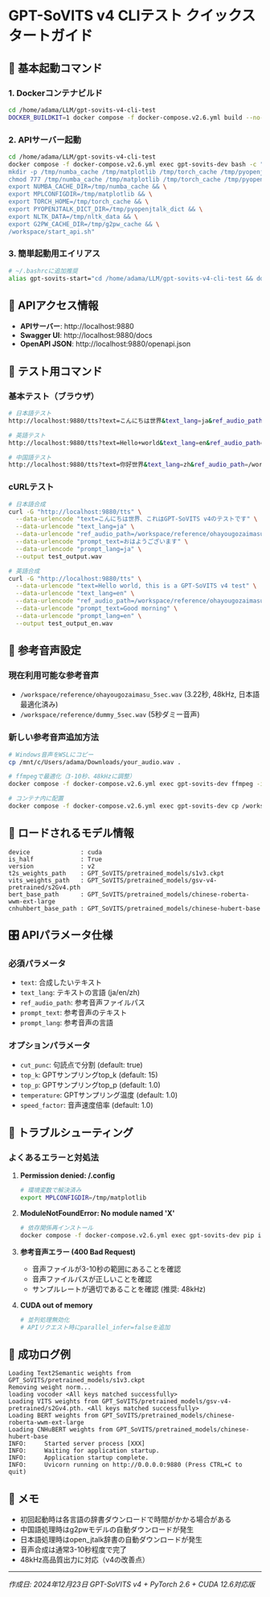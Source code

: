 # GPT-SoVITS v4 CLIテスト クイックスタートガイド

## 🚀 基本起動コマンド

### 1. Dockerコンテナビルド
```bash
cd /home/adama/LLM/gpt-sovits-v4-cli-test
DOCKER_BUILDKIT=1 docker compose -f docker-compose.v2.6.yml build --no-cache
```

### 2. APIサーバー起動
```bash
cd /home/adama/LLM/gpt-sovits-v4-cli-test
docker compose -f docker-compose.v2.6.yml exec gpt-sovits-dev bash -c "
mkdir -p /tmp/numba_cache /tmp/matplotlib /tmp/torch_cache /tmp/pyopenjtalk_dict /tmp/nltk_data /tmp/g2pw_cache && \
chmod 777 /tmp/numba_cache /tmp/matplotlib /tmp/torch_cache /tmp/pyopenjtalk_dict /tmp/nltk_data /tmp/g2pw_cache && \
export NUMBA_CACHE_DIR=/tmp/numba_cache && \
export MPLCONFIGDIR=/tmp/matplotlib && \
export TORCH_HOME=/tmp/torch_cache && \
export PYOPENJTALK_DICT_DIR=/tmp/pyopenjtalk_dict && \
export NLTK_DATA=/tmp/nltk_data && \
export G2PW_CACHE_DIR=/tmp/g2pw_cache && \
/workspace/start_api.sh"
```

### 3. 簡単起動用エイリアス
```bash
# ~/.bashrcに追加推奨
alias gpt-sovits-start="cd /home/adama/LLM/gpt-sovits-v4-cli-test && docker compose -f docker-compose.v2.6.yml exec gpt-sovits-dev bash -c 'mkdir -p /tmp/numba_cache /tmp/matplotlib /tmp/torch_cache /tmp/pyopenjtalk_dict /tmp/nltk_data /tmp/g2pw_cache && chmod 777 /tmp/numba_cache /tmp/matplotlib /tmp/torch_cache /tmp/pyopenjtalk_dict /tmp/nltk_data /tmp/g2pw_cache && export NUMBA_CACHE_DIR=/tmp/numba_cache && export MPLCONFIGDIR=/tmp/matplotlib && export TORCH_HOME=/tmp/torch_cache && export PYOPENJTALK_DICT_DIR=/tmp/pyopenjtalk_dict && export NLTK_DATA=/tmp/nltk_data && export G2PW_CACHE_DIR=/tmp/g2pw_cache && /workspace/start_api.sh'"
```

## 📡 APIアクセス情報

- **APIサーバー**: http://localhost:9880
- **Swagger UI**: http://localhost:9880/docs
- **OpenAPI JSON**: http://localhost:9880/openapi.json

## 🎯 テスト用コマンド

### 基本テスト（ブラウザ）
```bash
# 日本語テスト
http://localhost:9880/tts?text=こんにちは世界&text_lang=ja&ref_audio_path=/workspace/reference/ohayougozaimasu_5sec.wav&prompt_text=おはようございます&prompt_lang=ja

# 英語テスト  
http://localhost:9880/tts?text=Hello+world&text_lang=en&ref_audio_path=/workspace/reference/ohayougozaimasu_5sec.wav&prompt_text=Test+audio&prompt_lang=en

# 中国語テスト
http://localhost:9880/tts?text=你好世界&text_lang=zh&ref_audio_path=/workspace/reference/ohayougozaimasu_5sec.wav&prompt_text=测试音频&prompt_lang=zh
```

### cURLテスト
```bash
# 日本語合成
curl -G "http://localhost:9880/tts" \
  --data-urlencode "text=こんにちは世界、これはGPT-SoVITS v4のテストです" \
  --data-urlencode "text_lang=ja" \
  --data-urlencode "ref_audio_path=/workspace/reference/ohayougozaimasu_5sec.wav" \
  --data-urlencode "prompt_text=おはようございます" \
  --data-urlencode "prompt_lang=ja" \
  --output test_output.wav

# 英語合成
curl -G "http://localhost:9880/tts" \
  --data-urlencode "text=Hello world, this is a GPT-SoVITS v4 test" \
  --data-urlencode "text_lang=en" \
  --data-urlencode "ref_audio_path=/workspace/reference/ohayougozaimasu_5sec.wav" \
  --data-urlencode "prompt_text=Good morning" \
  --data-urlencode "prompt_lang=en" \
  --output test_output_en.wav
```

## 📁 参考音声設定

### 現在利用可能な参考音声
- `/workspace/reference/ohayougozaimasu_5sec.wav` (3.22秒, 48kHz, 日本語最適化済み)
- `/workspace/reference/dummy_5sec.wav` (5秒ダミー音声)

### 新しい参考音声追加方法
```bash
# Windows音声をWSLにコピー
cp /mnt/c/Users/adama/Downloads/your_audio.wav .

# ffmpegで最適化（3-10秒、48kHzに調整）
docker compose -f docker-compose.v2.6.yml exec gpt-sovits-dev ffmpeg -i input.wav -ar 48000 -ac 1 -af "apad=whole_dur=5" output_5sec.wav

# コンテナ内に配置
docker compose -f docker-compose.v2.6.yml exec gpt-sovits-dev cp /workspace/output_5sec.wav /workspace/reference/
```

## 🔧 ロードされるモデル情報

```
device              : cuda
is_half             : True  
version             : v2
t2s_weights_path    : GPT_SoVITS/pretrained_models/s1v3.ckpt
vits_weights_path   : GPT_SoVITS/pretrained_models/gsv-v4-pretrained/s2Gv4.pth
bert_base_path      : GPT_SoVITS/pretrained_models/chinese-roberta-wwm-ext-large
cnhuhbert_base_path : GPT_SoVITS/pretrained_models/chinese-hubert-base
```

## 🎛️ APIパラメータ仕様

### 必須パラメータ
- `text`: 合成したいテキスト
- `text_lang`: テキストの言語 (ja/en/zh)
- `ref_audio_path`: 参考音声ファイルパス
- `prompt_text`: 参考音声のテキスト
- `prompt_lang`: 参考音声の言語

### オプションパラメータ
- `cut_punc`: 句読点で分割 (default: true)
- `top_k`: GPTサンプリングtop_k (default: 15)
- `top_p`: GPTサンプリングtop_p (default: 1.0)
- `temperature`: GPTサンプリング温度 (default: 1.0)
- `speed_factor`: 音声速度倍率 (default: 1.0)

## 🚨 トラブルシューティング

### よくあるエラーと対処法

1. **Permission denied: /.config**
   ```bash
   # 環境変数で解決済み
   export MPLCONFIGDIR=/tmp/matplotlib
   ```

2. **ModuleNotFoundError: No module named 'X'**
   ```bash
   # 依存関係再インストール
   docker compose -f docker-compose.v2.6.yml exec gpt-sovits-dev pip install ffmpeg-python pytorch_lightning x_transformers peft fast_langdetect
   ```

3. **参考音声エラー (400 Bad Request)**
   - 音声ファイルが3-10秒の範囲にあることを確認
   - 音声ファイルパスが正しいことを確認
   - サンプルレートが適切であることを確認 (推奨: 48kHz)

4. **CUDA out of memory**
   ```bash
   # 並列処理無効化
   # APIリクエスト時にparallel_infer=falseを追加
   ```

## 🎉 成功ログ例

```
Loading Text2Semantic weights from GPT_SoVITS/pretrained_models/s1v3.ckpt
Removing weight norm...
loading vocoder <All keys matched successfully>
Loading VITS weights from GPT_SoVITS/pretrained_models/gsv-v4-pretrained/s2Gv4.pth. <All keys matched successfully>
Loading BERT weights from GPT_SoVITS/pretrained_models/chinese-roberta-wwm-ext-large
Loading CNHuBERT weights from GPT_SoVITS/pretrained_models/chinese-hubert-base
INFO:     Started server process [XXX]
INFO:     Waiting for application startup.
INFO:     Application startup complete.
INFO:     Uvicorn running on http://0.0.0.0:9880 (Press CTRL+C to quit)
```

## 📝 メモ

- 初回起動時は各言語の辞書ダウンロードで時間がかかる場合がある
- 中国語処理時はg2pwモデルの自動ダウンロードが発生
- 日本語処理時はopen_jtalk辞書の自動ダウンロードが発生
- 音声合成は通常3-10秒程度で完了
- 48kHz高品質出力に対応（v4の改善点）

---
*作成日: 2024年12月23日*
*GPT-SoVITS v4 + PyTorch 2.6 + CUDA 12.6対応版* 